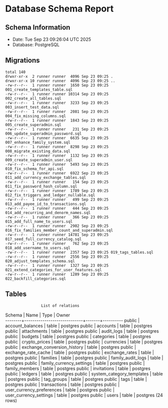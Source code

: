 # Database Schema Report
## Schema Information
- Date: Tue Sep 23 09:26:04 UTC 2025
- Database: PostgreSQL

## Migrations
```
total 140
drwxr-xr-x  2 runner runner  4096 Sep 23 09:25 .
drwxr-xr-x 10 runner runner  4096 Sep 23 09:25 ..
-rw-r--r--  1 runner runner  1650 Sep 23 09:25 001_create_templates_table.sql
-rw-r--r--  1 runner runner 10314 Sep 23 09:25 002_create_all_tables.sql
-rw-r--r--  1 runner runner  3233 Sep 23 09:25 003_insert_test_data.sql
-rw-r--r--  1 runner runner  2081 Sep 23 09:25 004_fix_missing_columns.sql
-rw-r--r--  1 runner runner  1843 Sep 23 09:25 005_create_superadmin.sql
-rw-r--r--  1 runner runner   231 Sep 23 09:25 006_update_superadmin_password.sql
-rw-r--r--  1 runner runner  6635 Sep 23 09:25 007_enhance_family_system.sql
-rw-r--r--  1 runner runner  8298 Sep 23 09:25 008_migrate_existing_data.sql
-rw-r--r--  1 runner runner  1132 Sep 23 09:25 009_create_superadmin_user.sql
-rw-r--r--  1 runner runner  5493 Sep 23 09:25 010_fix_schema_for_api.sql
-rw-r--r--  1 runner runner  6922 Sep 23 09:25 011_add_currency_exchange_tables.sql
-rw-r--r--  1 runner runner   154 Sep 23 09:25 011_fix_password_hash_column.sql
-rw-r--r--  1 runner runner  1789 Sep 23 09:25 012_fix_triggers_and_ledger_nullable.sql
-rw-r--r--  1 runner runner   499 Sep 23 09:25 013_add_payee_id_to_transactions.sql
-rw-r--r--  1 runner runner   444 Sep 23 09:25 014_add_recurring_and_denorm_names.sql
-rw-r--r--  1 runner runner   366 Sep 23 09:25 015_add_full_name_to_users.sql
-rw-r--r--  1 runner runner  2902 Sep 23 09:25 016_fix_families_member_count_and_superadmin.sql
-rw-r--r--  1 runner runner 14781 Sep 23 09:25 017_seed_full_currency_catalog.sql
-rw-r--r--  1 runner runner   762 Sep 23 09:25 018_add_username_to_users.sql
-rw-r--r--  1 runner runner  2357 Sep 23 09:25 019_tags_tables.sql
-rw-r--r--  1 runner runner  2556 Sep 23 09:25 020_adjust_templates_schema.sql
-rw-r--r--  1 runner runner  1327 Sep 23 09:25 021_extend_categories_for_user_features.sql
-rw-r--r--  1 runner runner  1289 Sep 23 09:25 022_backfill_categories.sql
```
## Tables
                    List of relations
 Schema |            Name             | Type  |  Owner   
--------+-----------------------------+-------+----------
 public | account_balances            | table | postgres
 public | accounts                    | table | postgres
 public | attachments                 | table | postgres
 public | audit_logs                  | table | postgres
 public | budgets                     | table | postgres
 public | categories                  | table | postgres
 public | crypto_prices               | table | postgres
 public | currencies                  | table | postgres
 public | exchange_conversion_history | table | postgres
 public | exchange_rate_cache         | table | postgres
 public | exchange_rates              | table | postgres
 public | families                    | table | postgres
 public | family_audit_logs           | table | postgres
 public | family_currency_settings    | table | postgres
 public | family_members              | table | postgres
 public | invitations                 | table | postgres
 public | ledgers                     | table | postgres
 public | system_category_templates   | table | postgres
 public | tag_groups                  | table | postgres
 public | tags                        | table | postgres
 public | transactions                | table | postgres
 public | user_currency_preferences   | table | postgres
 public | user_currency_settings      | table | postgres
 public | users                       | table | postgres
(24 rows)

